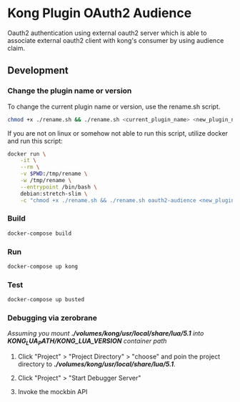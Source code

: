 # Kong Plugin OAuth2 Audience

Oauth2 authentication using external oauth2 server which is able to associate external oauth2 client with kong's consumer by using audience claim.

## Development

### Change the plugin name or version

To change the current plugin name or version, use the rename.sh script.

```bash
chmod +x ./rename.sh && ./rename.sh <current_plugin_name> <new_plugin_name> [<new_plugin_version>]
```

If you are not on linux or somehow not able to run this script, utilize docker and run this script:

```bash
docker run \
    -it \
    --rm \
    -v $PWD:/tmp/rename \
    -w /tmp/rename \
    --entrypoint /bin/bash \
    debian:stretch-slim \
    -c "chmod +x ./rename.sh && ./rename.sh oauth2-audience <new_plugin_name> [<new_plugin_version>]"
```

### Build

```bash
docker-compose build
```

### Run

```bash
docker-compose up kong
```

### Test

```bash
docker-compose up busted
```

### Debugging via zerobrane

*Assuming you mount **./volumes/kong/usr/local/share/lua/5.1** into **$KONG_LUA_PATH/$KONG_LUA_VERSION** container path*

1. Click "Project" > "Project Directory" > "choose" and poin the project directory to ***./volumes/kong/usr/local/share/lua/5.1***.

1. Click "Project" > "Start Debugger Server"

1. Invoke the mockbin API

